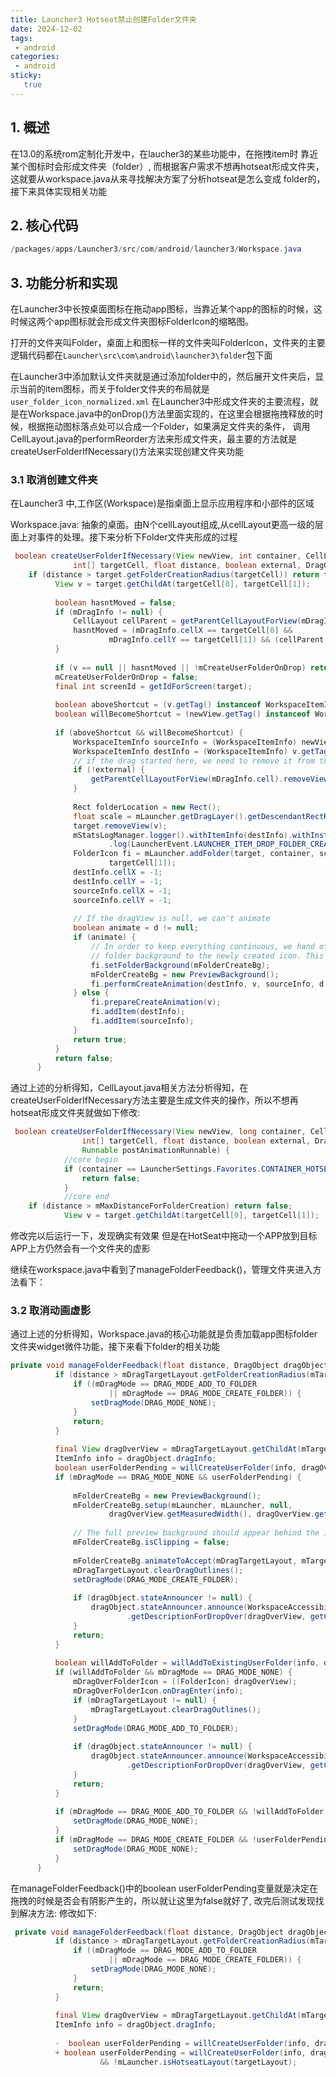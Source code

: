 ```yaml
---
title: Launcher3 Hotseat禁止创建Folder文件夹
date: 2024-12-02
tags:
 - android
categories: 
 - android
sticky: 
   true
---
```


## 1. 概述

在13.0的系统rom定制化开发中，在laucher3的某些功能中，在拖拽item时 靠近某个图标时会形成文件夹（folder）,
而根据客户需求不想再hotseat形成文件夹， 这就要从workspace.java从来寻找解决方案了分析hotseat是怎么变成
folder的，接下来具体实现相关功能

## 2. 核心代码

```java
/packages/apps/Launcher3/src/com/android/launcher3/Workspace.java
```

## 3. 功能分析和实现

在Launcher3中长按桌面图标在拖动app图标，当靠近某个app的图标的时候，这时候这两个app图标就会形成文件夹图标FolderIcon的缩略图。

打开的文件夹叫Folder，桌面上和图标一样的文件夹叫FolderIcon，文件夹的主要逻辑代码都在`Launcher\src\com\android\launcher3\folder`包下面

在Launcher3中添加默认文件夹就是通过添加folder中的，然后展开文件夹后，显示当前的item图标，而关于folder文件夹的布局就是`user_folder_icon_normalized.xml`
在Launcher3中形成文件夹的主要流程，就是在Workspace.java中的onDrop()方法里面实现的，在这里会根据拖拽释放的时候，根据拖动图标落点处可以合成一个Folder，如果满足文件夹的条件，
调用CellLayout.java的performReorder方法来形成文件夹，最主要的方法就是createUserFolderIfNecessary()方法来实现创建文件夹功能

### 3.1 取消创建文件夹

在Launcher3 中,工作区(Workspace)是指桌面上显示应用程序和小部件的区域

Workspace.java: 抽象的桌面。由N个cellLayout组成,从cellLayout更高一级的层面上对事件的处理。接下来分析下Folder文件夹形成的过程

```java
 boolean createUserFolderIfNecessary(View newView, int container, CellLayout target,
              int[] targetCell, float distance, boolean external, DragObject d) {
    if (distance > target.getFolderCreationRadius(targetCell)) return false;
          View v = target.getChildAt(targetCell[0], targetCell[1]);
  
          boolean hasntMoved = false;
          if (mDragInfo != null) {
              CellLayout cellParent = getParentCellLayoutForView(mDragInfo.cell);
              hasntMoved = (mDragInfo.cellX == targetCell[0] &&
                      mDragInfo.cellY == targetCell[1]) && (cellParent == target);
          }
  
          if (v == null || hasntMoved || !mCreateUserFolderOnDrop) return false;
          mCreateUserFolderOnDrop = false;
          final int screenId = getIdForScreen(target);
  
          boolean aboveShortcut = (v.getTag() instanceof WorkspaceItemInfo);
          boolean willBecomeShortcut = (newView.getTag() instanceof WorkspaceItemInfo);
  
          if (aboveShortcut && willBecomeShortcut) {
              WorkspaceItemInfo sourceInfo = (WorkspaceItemInfo) newView.getTag();
              WorkspaceItemInfo destInfo = (WorkspaceItemInfo) v.getTag();
              // if the drag started here, we need to remove it from the workspace
              if (!external) {
                  getParentCellLayoutForView(mDragInfo.cell).removeView(mDragInfo.cell);
              }
  
              Rect folderLocation = new Rect();
              float scale = mLauncher.getDragLayer().getDescendantRectRelativeToSelf(v, folderLocation);
              target.removeView(v);
              mStatsLogManager.logger().withItemInfo(destInfo).withInstanceId(d.logInstanceId)
                      .log(LauncherEvent.LAUNCHER_ITEM_DROP_FOLDER_CREATED);
              FolderIcon fi = mLauncher.addFolder(target, container, screenId, targetCell[0],
                      targetCell[1]);
              destInfo.cellX = -1;
              destInfo.cellY = -1;
              sourceInfo.cellX = -1;
              sourceInfo.cellY = -1;
  
              // If the dragView is null, we can't animate
              boolean animate = d != null;
              if (animate) {
                  // In order to keep everything continuous, we hand off the currently rendered
                  // folder background to the newly created icon. This preserves animation state.
                  fi.setFolderBackground(mFolderCreateBg);
                  mFolderCreateBg = new PreviewBackground();
                  fi.performCreateAnimation(destInfo, v, sourceInfo, d, folderLocation, scale);
              } else {
                  fi.prepareCreateAnimation(v);
                  fi.addItem(destInfo);
                  fi.addItem(sourceInfo);
              }
              return true;
          }
          return false;
      }
```

通过上述的分析得知，CellLayout.java相关方法分析得知，在createUserFolderIfNecessary方法主要是生成文件夹的操作，所以不想再hotseat形成文件夹就做如下修改:

```java
 boolean createUserFolderIfNecessary(View newView, long container, CellLayout target,
                int[] targetCell, float distance, boolean external, DragView dragView,
                Runnable postAnimationRunnable) {
            //core begin
            if (container == LauncherSettings.Favorites.CONTAINER_HOTSEAT) {
                return false;
            }
            //core end
    if (distance > mMaxDistanceForFolderCreation) return false;
            View v = target.getChildAt(targetCell[0], targetCell[1]);
```

修改完以后运行一下，发现确实有效果 但是在HotSeat中拖动一个APP放到目标APP上方仍然会有一个文件夹的虚影

继续在workspace.java中看到了manageFolderFeedback()，管理文件夹进入方法看下：

### 3.2 取消动画虚影

通过上述的分析得知，Workspace.java的核心功能就是负责加载app图标folder文件夹widget微件功能，接下来看下folder的相关功能

```java
private void manageFolderFeedback(float distance, DragObject dragObject) {
          if (distance > mDragTargetLayout.getFolderCreationRadius(mTargetCell)) {
              if ((mDragMode == DRAG_MODE_ADD_TO_FOLDER
                      || mDragMode == DRAG_MODE_CREATE_FOLDER)) {
                  setDragMode(DRAG_MODE_NONE);
              }
              return;
          }
  
          final View dragOverView = mDragTargetLayout.getChildAt(mTargetCell[0], mTargetCell[1]);
          ItemInfo info = dragObject.dragInfo;
          boolean userFolderPending = willCreateUserFolder(info, dragOverView, false);
          if (mDragMode == DRAG_MODE_NONE && userFolderPending) {
  
              mFolderCreateBg = new PreviewBackground();
              mFolderCreateBg.setup(mLauncher, mLauncher, null,
                      dragOverView.getMeasuredWidth(), dragOverView.getPaddingTop());
  
              // The full preview background should appear behind the icon
              mFolderCreateBg.isClipping = false;
  
              mFolderCreateBg.animateToAccept(mDragTargetLayout, mTargetCell[0], mTargetCell[1]);
              mDragTargetLayout.clearDragOutlines();
              setDragMode(DRAG_MODE_CREATE_FOLDER);
  
              if (dragObject.stateAnnouncer != null) {
                  dragObject.stateAnnouncer.announce(WorkspaceAccessibilityHelper
                          .getDescriptionForDropOver(dragOverView, getContext()));
              }
              return;
          }
  
          boolean willAddToFolder = willAddToExistingUserFolder(info, dragOverView);
          if (willAddToFolder && mDragMode == DRAG_MODE_NONE) {
              mDragOverFolderIcon = ((FolderIcon) dragOverView);
              mDragOverFolderIcon.onDragEnter(info);
              if (mDragTargetLayout != null) {
                  mDragTargetLayout.clearDragOutlines();
              }
              setDragMode(DRAG_MODE_ADD_TO_FOLDER);
  
              if (dragObject.stateAnnouncer != null) {
                  dragObject.stateAnnouncer.announce(WorkspaceAccessibilityHelper
                          .getDescriptionForDropOver(dragOverView, getContext()));
              }
              return;
          }
  
          if (mDragMode == DRAG_MODE_ADD_TO_FOLDER && !willAddToFolder) {
              setDragMode(DRAG_MODE_NONE);
          }
          if (mDragMode == DRAG_MODE_CREATE_FOLDER && !userFolderPending) {
              setDragMode(DRAG_MODE_NONE);
          }
      }
```

在manageFolderFeedback()中的boolean userFolderPending变量就是决定在拖拽的时候是否会有阴影产生的，所以就让这里为false就好了, 改完后测试发现找到解决方法:
修改如下:

```java
 private void manageFolderFeedback(float distance, DragObject dragObject) {
          if (distance > mDragTargetLayout.getFolderCreationRadius(mTargetCell)) {
              if ((mDragMode == DRAG_MODE_ADD_TO_FOLDER
                      || mDragMode == DRAG_MODE_CREATE_FOLDER)) {
                  setDragMode(DRAG_MODE_NONE);
              }
              return;
          }
  
          final View dragOverView = mDragTargetLayout.getChildAt(mTargetCell[0], mTargetCell[1]);
          ItemInfo info = dragObject.dragInfo;
     
          -  boolean userFolderPending = willCreateUserFolder(info, dragOverView, false);
          + boolean userFolderPending = willCreateUserFolder(info, dragOverView, false)
                    && !mLauncher.isHotseatLayout(targetLayout);
```